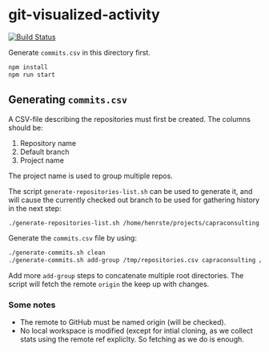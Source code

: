 # git-visualized-activity

[![Build Status](https://jenkins.capra.tv/buildStatus/icon?job=git-visualized-activity/master)](https://jenkins.capra.tv/job/git-visualized-activity/job/master/)

Generate `commits.csv` in this directory first.

```bash
npm install
npm run start
```

## Generating `commits.csv`

A CSV-file describing the repositories must first be created.
The columns should be:

1. Repository name
2. Default branch
3. Project name

The project name is used to group multiple repos.

The script `generate-repositories-list.sh` can be used to generate it,
and will cause the currently checked out branch to be used for
gathering history in the next step:

```bash
./generate-repositories-list.sh /home/henrste/projects/capraconsulting >/tmp/repositories.csv
```

Generate the `commits.csv` file by using:

```bash
./generate-commits.sh clean
./generate-commits.sh add-group /tmp/repositories.csv capraconsulting /home/henrste/projects/capraconsulting
```

Add more `add-group` steps to concatenate multiple root directories. The script
will fetch the remote `origin` the keep up with changes.

### Some notes

- The remote to GitHub must be named origin (will be checked).
- No local workspace is modified (except for intial cloning, as we collect
  stats using the remote ref expliclty. So fetching as we do is enough.
